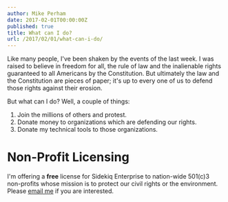 ```yaml
---
author: Mike Perham
date: 2017-02-01T00:00:00Z
published: true
title: What can I do?
url: /2017/02/01/what-can-i-do/
---
```


Like many people, I've been shaken by the events of the last week.
I was raised to believe in freedom for all, the rule of law and the inalienable rights
guaranteed to all Americans by the Constitution.  But ultimately the law
and the Constitution are pieces of paper; it's up to every one of us to
defend those rights against their erosion.

But what can I do?  Well, a couple of things:

1. Join the millions of others and protest.
2. Donate money to organizations which are defending our rights.
2. Donate my technical tools to those organizations.

# Non-Profit Licensing

I'm offering a **free** license for Sidekiq Enterprise to nation-wide 501(c)3 non-profits
whose mission is to protect our civil rights or the environment.
Please [email me](mailto:mike&#64;contribsys.com) if you are interested.

